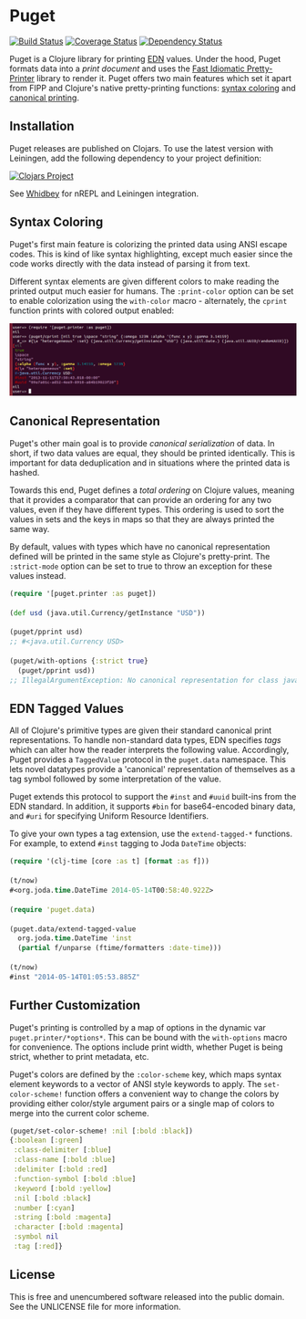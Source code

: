 Puget
=====

[![Build Status](https://travis-ci.org/greglook/puget.svg?branch=master)](https://travis-ci.org/greglook/puget)
[![Coverage Status](https://coveralls.io/repos/greglook/puget/badge.png?branch=master)](https://coveralls.io/r/greglook/puget?branch=master)
[![Dependency Status](https://www.versioneye.com/user/projects/53718bfb14c1589a89000144/badge.png)](https://www.versioneye.com/clojure/mvxcvi:puget/0.6.3)

Puget is a Clojure library for printing [EDN](https://github.com/edn-format/edn)
values. Under the hood, Puget formats data into a _print document_ and uses the
[Fast Idiomatic Pretty-Printer](https://github.com/brandonbloom/fipp) library to
render it. Puget offers two main features which set it apart from FIPP and
Clojure's native pretty-printing functions: [syntax coloring](#syntax-coloring)
and [canonical printing](#canonical-representation).

## Installation

Puget releases are published on Clojars. To use the latest version with
Leiningen, add the following dependency to your project definition:

[![Clojars Project](http://clojars.org/mvxcvi/puget/latest-version.svg)](http://clojars.org/mvxcvi/puget)

See [Whidbey](https://github.com/greglook/whidbey) for nREPL and Leiningen integration.

## Syntax Coloring

Puget's first main feature is colorizing the printed data using ANSI escape
codes. This is kind of like syntax highlighting, except much easier since the
code works directly with the data instead of parsing it from text.

Different syntax elements are given different colors to make reading the
printed output much easier for humans. The `:print-color` option can be set to
enable colorization using the `with-color` macro - alternately, the `cprint`
function prints with colored output enabled:

![colorization example](screenshot.png)

## Canonical Representation

Puget's other main goal is to provide _canonical serialization_ of data. In
short, if two data values are equal, they should be printed identically. This is
important for data deduplication and in situations where the printed data is
hashed.

Towards this end, Puget defines a _total ordering_ on Clojure values, meaning
that it provides a comparator that can provide an ordering for any two values,
even if they have different types. This ordering is used to sort the values in
sets and the keys in maps so that they are always printed the same way.

By default, values with types which have no canonical representation defined
will be printed in the same style as Clojure's pretty-print. The `:strict-mode`
option can be set to true to throw an exception for these values instead.

```clojure
(require '[puget.printer :as puget])

(def usd (java.util.Currency/getInstance "USD"))

(puget/pprint usd)
;; #<java.util.Currency USD>

(puget/with-options {:strict true}
  (puget/pprint usd))
;; IllegalArgumentException: No canonical representation for class java.util.Currency: USD
```

## EDN Tagged Values

All of Clojure's primitive types are given their standard canonical print
representations. To handle non-standard data types, EDN specifies _tags_ which
can alter how the reader interprets the following value. Accordingly, Puget
provides a `TaggedValue` protocol in the `puget.data` namespace. This lets novel
datatypes provide a 'canonical' representation of themselves as a tag symbol
followed by some interpretation of the value.

Puget extends this protocol to support the `#inst` and `#uuid` built-ins from
the EDN standard. In addition, it supports `#bin` for base64-encoded binary
data, and `#uri` for specifying Uniform Resource Identifiers.

To give your own types a tag extension, use the `extend-tagged-*` functions. For
example, to extend `#inst` tagging to Joda `DateTime` objects:

```clojure
(require '(clj-time [core :as t] [format :as f]))

(t/now)
#<org.joda.time.DateTime 2014-05-14T00:58:40.922Z>

(require 'puget.data)

(puget.data/extend-tagged-value
  org.joda.time.DateTime 'inst
  (partial f/unparse (ftime/formatters :date-time)))

(t/now)
#inst "2014-05-14T01:05:53.885Z"
```

## Further Customization

Puget's printing is controlled by a map of options in the dynamic var
`puget.printer/*options*`. This can be bound with the `with-options` macro for
convenience. The options include print width, whether Puget is being strict,
whether to print metadata, etc.

Puget's colors are defined by the `:color-scheme` key, which maps syntax element
keywords to a vector of ANSI style keywords to apply.  The `set-color-scheme!`
function offers a convenient way to change the colors by providing either
color/style argument pairs or a single map of colors to merge into the current
color scheme.

```clojure
(puget/set-color-scheme! :nil [:bold :black])
{:boolean [:green]
 :class-delimiter [:blue]
 :class-name [:bold :blue]
 :delimiter [:bold :red]
 :function-symbol [:bold :blue]
 :keyword [:bold :yellow]
 :nil [:bold :black]
 :number [:cyan]
 :string [:bold :magenta]
 :character [:bold :magenta]
 :symbol nil
 :tag [:red]}
```

## License

This is free and unencumbered software released into the public domain.
See the UNLICENSE file for more information.
